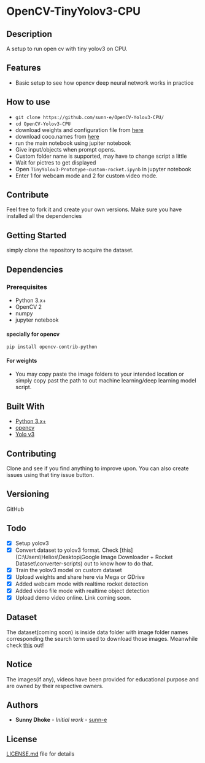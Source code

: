 # OpenCV-TinyYolov3-CPU

## Description

 A setup to run open cv with tiny yolov3 on CPU.

## Features

- Basic setup to see how opencv deep neural network works in practice

## How to use

- `git clone https://github.com/sunn-e/OpenCV-Yolov3-CPU/`
- `cd OpenCV-Yolov3-CPU`
- download weights and configuration file from [here](https://pjreddie.com/darknet/yolo/)
- download coco.names from [here](https://github.com/pjreddie/darknet/blob/master/data/coco.names)
- run the main notebook using jupiter notebook
- Give input/objects when prompt opens.
- Custom folder name is supported, may have to change script a little
- Wait for pictres to get displayed
- Open `TinyYolov3-Prototype-custom-rocket.ipynb` in jupyter notebook
- Enter 1 for webcam mode and 2 for custom video mode. 

## Contribute

Feel free to fork it and create your own versions. Make sure you have installed all the dependencies

## Getting Started

simply clone the repository to acquire the dataset.

## Dependencies

### Prerequisites

- Python 3.x+
- OpenCV 2
- numpy
- jupyter notebook

#### specially for opencv

```
pip install opencv-contrib-python
```

#### For weights

- You may copy paste the image folders to your intended location or simply copy past the path to out machine learning/deep learning model script.


## Built With

- [Python 3.x+](https://www.python.org/download/releases/3.0/)
- [opencv](https://opencv.org/)
- [Yolo v3](https://pjreddie.com/darknet/yolo/)

## Contributing

Clone and see if you find anything to improve upon. You can also create issues using that tiny issue button.

## Versioning

GitHub

## Todo

- [x] Setup yolov3
- [x] Convert dataset to yolov3 format. Check [this](C:\Users\Helios\Desktop\Google Image Downloader + Rocket Dataset\converter-scripts) out to know how to do that.
- [x] Train the yolov3 model on custom dataset
- [x] Upload weights and share here via Mega or GDrive
- [x] Added webcam mode with realtime rocket detection
- [x] Added video file mode with realtime object detection
- [x] Upload demo video online. Link coming soon.

## Dataset

The dataset(coming soon) is inside data folder with image folder names corresponding the search term used to download those images.
Meanwhile check [this](https://github.com/sunn-e/Google-Image-Downloader-Rocket-Dataset) out!

## Notice

The images(if any), videos have been provided for educational purpose and are owned by their respective owners.

## Authors

* **Sunny Dhoke** - *Initial work* - [sunn-e](https://github.com/sunn-e)

## License

[LICENSE.md](LICENSE.md) file for details
